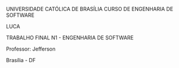 UNIVERSIDADE CATÓLICA DE BRASÍLIA
CURSO DE ENGENHARIA DE SOFTWARE

LUCA 

TRABALHO FINAL N1 - ENGENHARIA DE SOFTWARE

Professor: Jefferson

Brasília - DF


